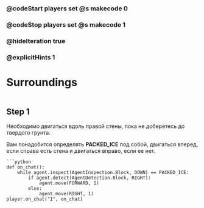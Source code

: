 ### @codeStart players set @s makecode 0
### @codeStop players set @s makecode 1

### @hideIteration true 
### @explicitHints 1


# Surroundings 

```python
```

## Step 1
Необходимо двигаться вдоль правой стены, пока не доберетесь до твердого грунта.

Вам понадобится определять **PACKED_ICE** под собой, двигаться вперед, если справа есть стена и двигаться вправо, если ее нет.




```ghost
```python
def on_chat():
    while agent.inspect(AgentInspection.Block, DOWN) == PACKED_ICE:
        if agent.detect(AgentDetection.Block, RIGHT):
            agent.move(FORWARD, 1)
        else:
            agent.move(RIGHT, 1)
player.on_chat("1", on_chat)
```

